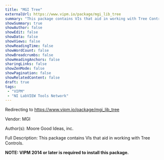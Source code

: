 ```yaml
---
title: "MGI Tree"
externalUrl: https://www.vipm.io/package/mgi_lib_tree
summary: "This package contains VIs that aid in working with Tree Controls."
showSummary: true
showAuthor: false
showEdit: false
showData: false
showViews: false
showReadingTime: false
showWordCount: false
showBreadcrumbs: false
showHeadingAnchors: false
sharingLinks: false
showZenMode: false
showPagination: false
showRelatedContent: false
draft: true
tags:
 - "VIPM"
 - "NI LabVIEW Tools Network"
---
```


Redirecting to https://www.vipm.io/package/mgi_lib_tree

Vendor: MGI

Author(s): Moore Good Ideas, inc.
 
Full Description:
This package contains VIs that aid in working with Tree Controls.

**NOTE:  VIPM 2014 or later  is required to install this package.**